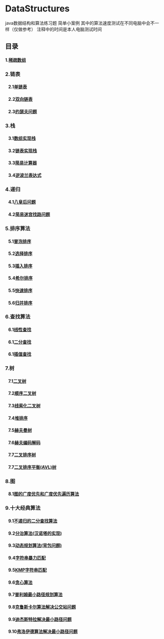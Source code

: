 # DataStructures
java数据结构和算法练习题 简单小案例
其中的算法速度测试在不同电脑中会不一样（仅做参考） 注释中的时间是本人电脑测试时间 
<h2>目录</h2>
<h4>1.<a href="https://github.com/Youkehai/DataStructures/blob/master/src/com/ykh/sparesArray/SparseArray.java">稀疏数组</a></h4>
<h3>2.链表</h3>
<h4>&nbsp;&nbsp;&nbsp;2.1<a href="https://github.com/Youkehai/DataStructures/blob/master/src/com/ykh/linkedList/SingleLinkedList/SingleLinkedListDemo.java">单链表</a></h4>
<h4>&nbsp;&nbsp;&nbsp;2.2<a href="https://github.com/Youkehai/DataStructures/blob/master/src/com/ykh/linkedList/DoubleLinkedList/DoubleLinkedListDemo.java">双向链表</a></h4>
<h4>&nbsp;&nbsp;&nbsp;2.3<a href="https://github.com/Youkehai/DataStructures/blob/master/src/com/ykh/linkedList/josephu/josephuDemo.java">约瑟夫问题</a></h4>
<h3>3.栈</h3>
<h4>&nbsp;&nbsp;&nbsp;3.1<a href="https://github.com/Youkehai/DataStructures/blob/master/src/com/ykh/Stack/ArrayStackDemo.java">数组实现栈</a></h4>
<h4>&nbsp;&nbsp;&nbsp;3.2<a href="https://github.com/Youkehai/DataStructures/blob/master/src/com/ykh/Stack/LinkedListStackDemo.java">链表实现栈</a></h4>
<h4>&nbsp;&nbsp;&nbsp;3.3<a href="https://github.com/Youkehai/DataStructures/blob/master/src/com/ykh/Stack/Calculator.java">简易计算器</a></h4>
<h4>&nbsp;&nbsp;&nbsp;3.4<a href="https://github.com/Youkehai/DataStructures/blob/master/src/com/ykh/Stack/PolandNotaion.java">逆波兰表达式</a></h4>

<h3>4.递归</h3>
<h4>&nbsp;&nbsp;&nbsp;4.1<a href="https://github.com/Youkehai/DataStructures/blob/master/src/com/ykh/recursion/Queue8.java">八皇后问题</a></h4>
<h4>&nbsp;&nbsp;&nbsp;4.2<a href="https://github.com/Youkehai/DataStructures/blob/master/src/com/ykh/recursion/MiGong.java">简易迷宫找路问题</a></h4>
<h3>5.排序算法</h3>
<h4>&nbsp;&nbsp;&nbsp;5.1<a href="https://github.com/Youkehai/DataStructures/blob/master/src/com/ykh/sort/BubbleSort.java">冒泡排序</a></h4>
<h4>&nbsp;&nbsp;&nbsp;5.2<a href="https://github.com/Youkehai/DataStructures/blob/master/src/com/ykh/sort/SelectSort.java">选择排序</a></h4>
<h4>&nbsp;&nbsp;&nbsp;5.3<a href="https://github.com/Youkehai/DataStructures/blob/master/src/com/ykh/sort/InsertSort.java">插入排序</a></h4>
<h4>&nbsp;&nbsp;&nbsp;5.4<a href="https://github.com/Youkehai/DataStructures/blob/master/src/com/ykh/sort/ShellSort.java">希尔排序</a></h4>
<h4>&nbsp;&nbsp;&nbsp;5.5<a href="https://github.com/Youkehai/DataStructures/blob/master/src/com/ykh/sort/QuickSort.java">快速排序</a></h4>
<h4>&nbsp;&nbsp;&nbsp;5.6<a href="https://github.com/Youkehai/DataStructures/blob/master/src/com/ykh/sort/MegetSort.java">归并排序</a></h4>
<h3>6.查找算法</h3>
<h4>&nbsp;&nbsp;&nbsp;6.1<a href="https://github.com/Youkehai/DataStructures/blob/master/src/com/ykh/search/SeqSearch.java">线性查找</a></h4>
<h4>&nbsp;&nbsp;&nbsp;6.1<a href="https://github.com/Youkehai/DataStructures/blob/master/src/com/ykh/search/BinarySearch.java">二分查找</a></h4>
<h4>&nbsp;&nbsp;&nbsp;6.1<a href="https://github.com/Youkehai/DataStructures/blob/master/src/com/ykh/search/InsertValueSearch.java">插值查找</a></h4>
<h3>7.树</h3>
<h4>&nbsp;&nbsp;&nbsp;7.1<a href="https://github.com/Youkehai/DataStructures/blob/master/src/com/ykh/tree/BinaryTreeDemo.java">二叉树</a></h4>
<h4>&nbsp;&nbsp;&nbsp;7.2<a href="https://github.com/Youkehai/DataStructures/blob/master/src/com/ykh/tree/ArrayBinaryTreeDemo.java">顺序二叉树</a></h4>
<h4>&nbsp;&nbsp;&nbsp;7.3<a href="https://github.com/Youkehai/DataStructures/blob/master/src/com/ykh/tree/ThreadBinaryTreeDemo.java">线索化二叉树</a></h4>
<h4>&nbsp;&nbsp;&nbsp;7.4<a href="https://github.com/Youkehai/DataStructures/blob/master/src/com/ykh/tree/HeapSort.java">堆排序</a></h4>
<h4>&nbsp;&nbsp;&nbsp;7.5<a href="https://github.com/Youkehai/DataStructures/blob/master/src/com/ykh/huffmanTree/HuffmanTree.java">赫夫曼树</a></h4>
<h4>&nbsp;&nbsp;&nbsp;7.6<a href="https://github.com/Youkehai/DataStructures/blob/master/src/com/ykh/huffmanCode/HuffmanCode.java">赫夫编码解码</a></h4>
<h4>&nbsp;&nbsp;&nbsp;7.7<a href="https://github.com/Youkehai/DataStructures/blob/master/src/com/ykh/binarySortTree/BinarySortTreeDemo.java">二叉排序树</a></h4>
<h4>&nbsp;&nbsp;&nbsp;7.7<a href="https://github.com/Youkehai/DataStructures/blob/master/src/com/ykh/avl/AVLTreeDemo.java">二叉排序平衡(AVL)树</a></h4>
<h3>8.图</h3>
<h4>&nbsp;&nbsp;&nbsp;8.1<a href="https://github.com/Youkehai/DataStructures/blob/master/src/com/ykh/graph/Graph.java">图的广度优先和广度优先遍历算法</a></h4>
<h3>9.十大经典算法</h3>
<h4>&nbsp;&nbsp;&nbsp;9.1<a href="https://github.com/Youkehai/DataStructures/blob/master/src/com/ykh/algorithm/BinarySearchNoRecur.java">不递归的二分查找算法</a></h4>
<h4>&nbsp;&nbsp;&nbsp;9.2<a href="https://github.com/Youkehai/DataStructures/blob/master/src/com/ykh/algorithm/dac/Hanoitower.java">分治算法(汉诺塔的实现)</a></h4>
<h4>&nbsp;&nbsp;&nbsp;9.3<a href="https://github.com/Youkehai/DataStructures/blob/master/src/com/ykh/algorithm/dyanmic/KnapsackProblem.java">动态规划算法(背包问题)</a></h4>
<h4>&nbsp;&nbsp;&nbsp;9.4<a href="https://github.com/Youkehai/DataStructures/blob/master/src/com/ykh/algorithm/kmp/ViolenceMatch.java">字符串暴力匹配</a></h4>
<h4>&nbsp;&nbsp;&nbsp;9.5<a href="https://github.com/Youkehai/DataStructures/blob/master/src/com/ykh/algorithm/kmp/KmpAlgorithm.java">KMP字符串匹配</a></h4>
<h4>&nbsp;&nbsp;&nbsp;9.6<a href="https://github.com/Youkehai/DataStructures/blob/master/src/com/ykh/algorithm/greedy/GreedyAlgorithm.java">贪心算法</a></h4>
<h4>&nbsp;&nbsp;&nbsp;9.7<a href="https://github.com/Youkehai/DataStructures/blob/master/src/com/ykh/algorithm/prim/PrimAlgorithm.java">普利姆最小路径规划算法</a></h4>
<h4>&nbsp;&nbsp;&nbsp;9.8<a href="https://github.com/Youkehai/DataStructures/blob/master/src/com/ykh/algorithm/kruskal/KruskalCase.java">克鲁斯卡尔算法解决公交站问题</a></h4>
<h4>&nbsp;&nbsp;&nbsp;9.9<a href="https://github.com/Youkehai/DataStructures/blob/master/src/com/ykh/algorithm/dijkstra/DijkstraAlgorithm.java">迪杰斯特拉解决最小路径问题</a></h4>
<h4>&nbsp;&nbsp;&nbsp;9.10<a href="https://github.com/Youkehai/DataStructures/blob/master/src/com/ykh/algorithm/floyd/FloydAlgorithm.java">弗洛伊德算法解决最小路径问题</a></h4>
